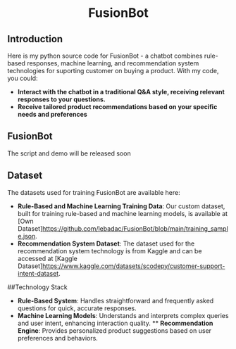 <p align="center">
 <h1 align="center">FusionBot</h1>
</p>

## Introduction

Here is my python source code for FusionBot - a chatbot combines rule-based responses, machine learning, and recommendation system technologies for suporting customer on buying a product. With my code, you could: 
* **Interact with the chatbot in a traditional Q&A style, receiving relevant responses to your questions.**
* **Receive tailored product recommendations based on your specific needs and preferences**

## FusionBot
The script and demo will be released soon

## Dataset
The datasets used for training FusionBot are available here:
* **Rule-Based and Machine Learning Training Data**: Our custom dataset, built for training rule-based and machine learning models, is available at [Own Dataset]https://github.com/lebadac/FusionBot/blob/main/training_sample.json.
* **Recommendation System Dataset**: The dataset used for the recommendation system technology is from Kaggle and can be accessed at [Kaggle Dataset]https://www.kaggle.com/datasets/scodepy/customer-support-intent-dataset.

##Technology Stack
* **Rule-Based System**: Handles straightforward and frequently asked questions for quick, accurate responses.
* **Machine Learning Models**: Understands and interprets complex queries and user intent, enhancing interaction quality.
** **Recommendation Engine**: Provides personalized product suggestions based on user preferences and behaviors.
